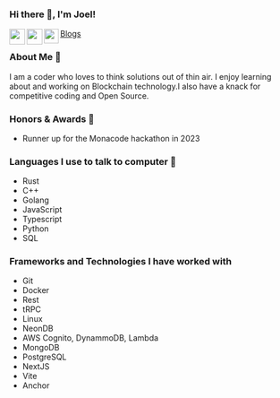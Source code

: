 ### Hi there 👋, I'm Joel!



<a href="https://www.linkedin.com/in/joelvarghese6/" target="_blank">
  <img  align="left" width="28px" src="https://cdn.pixabay.com/photo/2017/08/22/11/56/linked-in-2668700_1280.png" />
</a>

<a href="https://twitter.com/joelvarghese_" target="_blank">
  <img  align="left" width="28px" src="https://as1.ftcdn.net/v2/jpg/03/20/88/34/1000_F_320883488_PMmkQget359WtY6foB1xFN3Wcvus6WTM.jpg" />
</a>

<a href="mailto:varghesejoel6@gmail.com">
  <img align="left" width="26px" src="https://logodownload.org/wp-content/uploads/2018/03/gmail-logo-16.png" />
</a>

[Blogs](https://joelvarghese.substack.com/)


### About Me 🚀

I am a coder who loves to think solutions out of thin air. I enjoy learning about and working on Blockchain technology.I also have a knack for competitive coding and Open Source. 


### Honors & Awards 🏅

- Runner up for the Monacode hackathon in 2023


### Languages I use to talk to computer 🤔

- Rust
- C++
- Golang
- JavaScript
- Typescript
- Python
- SQL



### Frameworks and Technologies I have worked with

- Git
- Docker
- Rest
- tRPC
- Linux
- NeonDB
- AWS Cognito, DynammoDB, Lambda
- MongoDB
- PostgreSQL
- NextJS
- Vite
- Anchor


<br>
